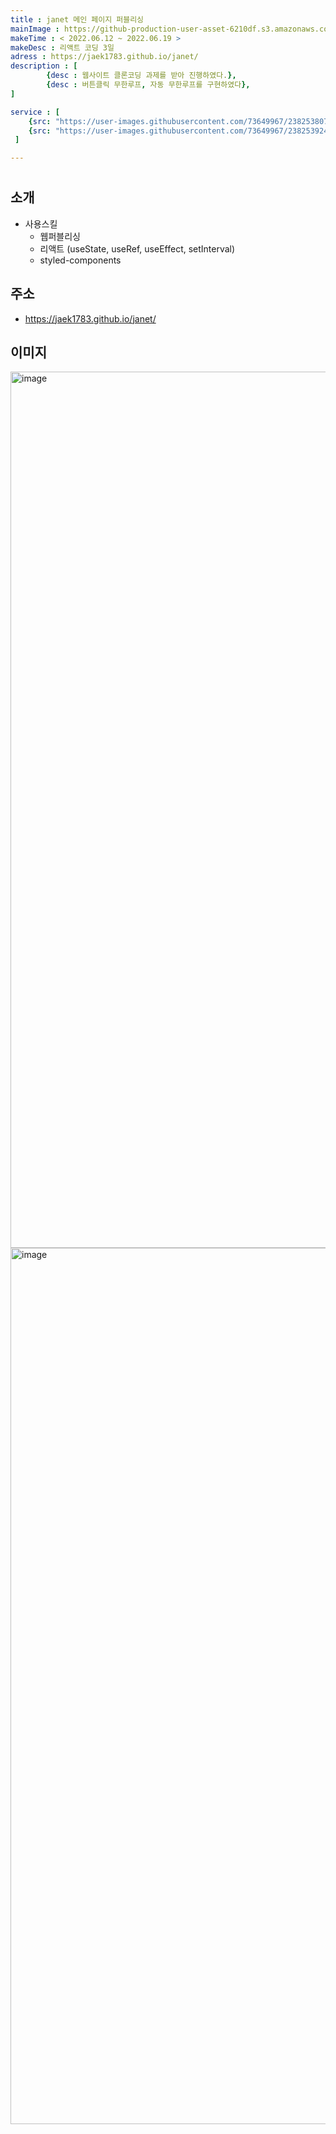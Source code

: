 ```yaml
---
title : janet 메인 페이지 퍼블리싱
mainImage : https://github-production-user-asset-6210df.s3.amazonaws.com/73649967/253785371-ebc55f9c-13a7-4dad-b4cd-d256ad4c31f1.png
makeTime : < 2022.06.12 ~ 2022.06.19 >
makeDesc : 리액트 코딩 3일
adress : https://jaek1783.github.io/janet/
description : [
        {desc : 웹사이트 클론코딩 과제를 받아 진행하였다.},
        {desc : 버튼클릭 무한루프, 자동 무한루프를 구현하였다},
]

service : [
    {src: "https://user-images.githubusercontent.com/73649967/238253807-7b491567-24a1-497e-b585-cdea0c246d3e.png"},
    {src: "https://user-images.githubusercontent.com/73649967/238253924-e4276d71-d6b9-4b3c-80c8-38696cff47ea.png"},
 ]

---
```


# 
## 소개
- 사용스킬
  - 웹퍼블리싱
  - 리액트 (useState, useRef, useEffect, setInterval)
  - styled-components
## 주소
- https://jaek1783.github.io/janet/
## 이미지
<img width="1402" alt="image" src="">
<img width="1402" alt="image" src="">
